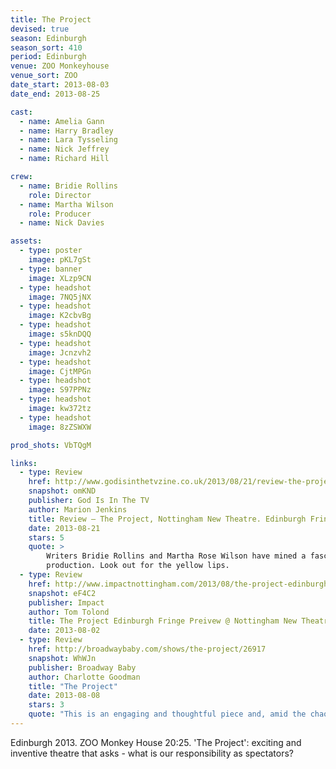 ```yaml
---
title: The Project
devised: true
season: Edinburgh
season_sort: 410
period: Edinburgh
venue: ZOO Monkeyhouse
venue_sort: ZOO
date_start: 2013-08-03
date_end: 2013-08-25

cast:
  - name: Amelia Gann
  - name: Harry Bradley
  - name: Lara Tysseling
  - name: Nick Jeffrey
  - name: Richard Hill

crew:
  - name: Bridie Rollins
    role: Director
  - name: Martha Wilson
    role: Producer
  - name: Nick Davies

assets:
  - type: poster
    image: pKL7gSt
  - type: banner
    image: XLzp9CN
  - type: headshot
    image: 7NQ5jNX
  - type: headshot
    image: K2cbvBg
  - type: headshot
    image: s5knDQQ
  - type: headshot
    image: Jcnzvh2
  - type: headshot
    image: CjtMPGn
  - type: headshot
    image: S97PPNz
  - type: headshot
    image: kw372tz
  - type: headshot
    image: 8zZSWXW

prod_shots: VbTQgM

links:
  - type: Review
    href: http://www.godisinthetvzine.co.uk/2013/08/21/review-the-project-nottingham-new-theatre-edinburgh-fringe-festival/
    snapshot: omKND
    publisher: God Is In The TV
    author: Marion Jenkins
    title: Review – The Project, Nottingham New Theatre. Edinburgh Fringe Festival.
    date: 2013-08-21
    stars: 5
    quote: >
        Writers Bridie Rollins and Martha Rose Wilson have mined a fascinating seam of thought in this highly charged
        production. Look out for the yellow lips.
  - type: Review
    href: http://www.impactnottingham.com/2013/08/the-project-edinburgh-fringe-preivew-nottingham-new-theatre/
    snapshot: eF4C2
    publisher: Impact
    author: Tom Tolond
    title: The Project Edinburgh Fringe Preivew @ Nottingham New Theatre.
    date: 2013-08-02
  - type: Review
    href: http://broadwaybaby.com/shows/the-project/26917
    snapshot: WhWJn
    publisher: Broadway Baby 
    author: Charlotte Goodman
    title: "The Project"
    date: 2013-08-08
    stars: 3
    quote: "This is an engaging and thoughtful piece and, amid the chaos of the Fringe, raises some pertinent questions about our motives for enjoying theatre at all."
---
```


Edinburgh 2013. ZOO Monkey House 20:25. 'The Project': exciting and inventive theatre that asks - what is our responsibility as spectators?
